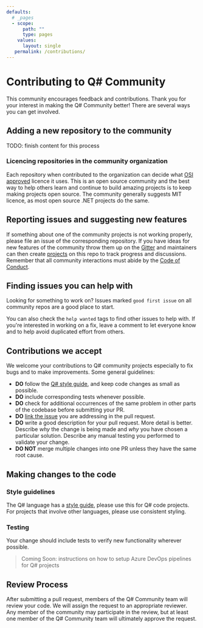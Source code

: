 ```yaml
---
defaults:
  # _pages
  - scope:
      path: ""
      type: pages
    values:
      layout: single
   permalink: /contributions/
---
```


# Contributing to Q# Community

This community encourages feedback and contributions.
Thank you for your interest in making the Q# Community better!
There are several ways you can get involved.

## Adding a new repository to the community

TODO: finish content for this process

### Licencing repositories in the community organization

Each repository when contributed to the organization can decide what [OSI approved](https://opensource.org/licenses) licence it uses.
This is an open source community and the best way to help others learn and continue to build amazing projects is to keep making projects open source.
The community generally suggests MIT licence, as most open source .NET projects do the same.

## Reporting issues and suggesting new features

If something about one of the community projects is not working properly, please file an issue of the corresponding repository.
If you have ideas for new features of the community throw them up on the [Gitter](https://gitter.im/qsharp-community/community) and maintainers can then create [projects](https://github.com/qsharp-community/qsharp-community.github.io/projects) on this repo to track progress and discussions.
Remember that all community interactions must abide by the [Code of Conduct](CODE_OF_CONDUCT.md).

## Finding issues you can help with

Looking for something to work on?
Issues marked ``good first issue`` on all community repos are a good place to start.

You can also check the ``help wanted`` tags to find other issues to help with.
If you're interested in working on a fix, leave a comment to let everyone know and to help avoid duplicated effort from others.

## Contributions we accept

We welcome your contributions to Q# community projects especially to fix bugs and to make improvements.
Some general guidelines:

* **DO** follow the [Q# style guide](https://docs.microsoft.com/en-us/quantum/contributing/style-guide?view=qsharp-preview), and keep code changes as small as possible.
* **DO** include corresponding tests whenever possible.
* **DO** check for additional occurrences of the same problem in other parts of the codebase before submitting your PR.
* **DO** [link the issue](https://github.com/blog/957-introducing-issue-mentions) you are addressing in the pull request.
* **DO** write a good description for your pull request. More detail is better. Describe *why* the change is being made and *why* you have chosen a particular solution. Describe any manual testing you performed to validate your change.
* **DO NOT** merge multiple changes into one PR unless they have the same root cause.

## Making changes to the code

### Style guidelines

The Q# language has a [style guide](https://docs.microsoft.com/en-us/quantum/contributing/style-guide?view=qsharp-preview), please use this for Q# code projects.
For projects that involve other languages, please use consistent styling.

### Testing

Your change should include tests to verify new functionality wherever possible.
> Coming Soon: instructions on how to setup Azure DevOps pipelines for Q# projects

## Review Process

After submitting a pull request, members of the Q# Community team will review your code.
We will assign the request to an appropriate reviewer.
Any member of the community may participate in the review, but at least one member of the Q# Community team will ultimately approve
the request.
